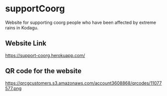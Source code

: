 # supportCoorg
Website for supporting coorg people who have been affected by extreme rains in Kodagu.

## Website Link
https://support-coorg.herokuapp.com/

## QR code for the website
https://qrcgcustomers.s3.amazonaws.com/account3608868/qrcodes/11077577.png
